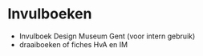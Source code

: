 # Invulboeken

* Invulboek Design Museum Gent \(voor intern gebruik\)
* draaiboeken of fiches HvA en IM

